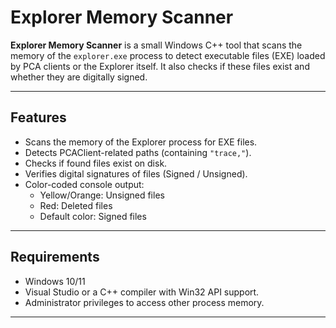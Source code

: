 # Explorer Memory Scanner

**Explorer Memory Scanner** is a small Windows C++ tool that scans the memory of the `explorer.exe` process to detect executable files (EXE) loaded by PCA clients or the Explorer itself. It also checks if these files exist and whether they are digitally signed.

---

## Features

- Scans the memory of the Explorer process for EXE files.
- Detects PCAClient-related paths (containing `"trace,"`).
- Checks if found files exist on disk.
- Verifies digital signatures of files (Signed / Unsigned).
- Color-coded console output:
  - Yellow/Orange: Unsigned files
  - Red: Deleted files
  - Default color: Signed files

---

## Requirements

- Windows 10/11
- Visual Studio or a C++ compiler with Win32 API support.
- Administrator privileges to access other process memory.

---
